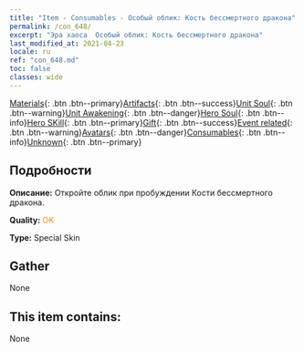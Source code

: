```yaml
---
title: "Item - Consumables - Особый облик: Кость бессмертного дракона"
permalink: /con_648/
excerpt: "Эра хаоса  Особый облик: Кость бессмертного дракона"
last_modified_at: 2021-04-23
locale: ru
ref: "con_648.md"
toc: false
classes: wide
---
```

 [Materials](/ItemsRU/){: .btn .btn--primary}[Artifacts](/ItemsRU/Artifacts/){: .btn .btn--success}[Unit Soul](/ItemsRU/UnitSoul/){: .btn .btn--warning}[Unit Awakening](/ItemsRU/UnitAwakening/){: .btn .btn--danger}[Hero Soul](/ItemsRU/HeroSoul/){: .btn .btn--info}[Hero SKill](/ItemsRU/HeroSkill/){: .btn .btn--primary}[Gift](/ItemsRU/Gift/){: .btn .btn--success}[Event related](/ItemsRU/Events/){: .btn .btn--warning}[Avatars](/ItemsRU/Avatars/){: .btn .btn--danger}[Consumables](/ItemsRU/Consumables/){: .btn .btn--info}[Unknown](/ItemsRU/Unknown/){: .btn .btn--primary}

## Подробности
 **Описание:** Откройте облик при пробуждении Кости бессмертного дракона.

 **Quality:** <span style="color: #FF8C00">OK</span>

 **Type:** Special Skin

## Gather

  None

## This item contains:

  None

